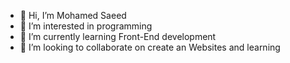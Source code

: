 - 👋 Hi, I’m Mohamed Saeed
- 👀 I’m interested in programming
- 🌱 I’m currently learning Front-End development 
- 💞️ I’m looking to collaborate on create an Websites and learning
